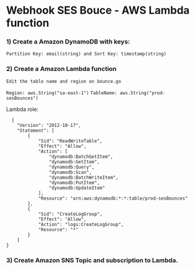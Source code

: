 # Webhook SES Bouce - AWS Lambda function

### 1) Create a Amazon DynamoDB with keys:
```Partition Key: email(string) and Sort Key: timestamp(string)```
### 2) Create a Amazon Lambda function
  `Edit the table name and region on bounce.go`
  
  `Region: aws.String("sa-east-1")`
  `TableName: aws.String("prod-sesBounces")`
  
  Lambda role:
  
  ```
    {
      "Version": "2012-10-17",
      "Statement": [
          {
              "Sid": "ReadWriteTable",
              "Effect": "Allow",
              "Action": [
                  "dynamodb:BatchGetItem",
                  "dynamodb:GetItem",
                  "dynamodb:Query",
                  "dynamodb:Scan",
                  "dynamodb:BatchWriteItem",
                  "dynamodb:PutItem",
                  "dynamodb:UpdateItem"
              ],
              "Resource": "arn:aws:dynamodb:*:*:table/prod-sesBounces"
          },
          {
              "Sid": "CreateLogGroup",
              "Effect": "Allow",
              "Action": "logs:CreateLogGroup",
              "Resource": "*"
          }
      ]
  }
```
### 3) Create Amazon SNS Topic and subscription to Lambda.
